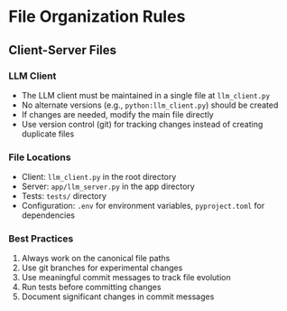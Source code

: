 # File Organization Rules

## Client-Server Files

### LLM Client

- The LLM client must be maintained in a single file at `llm_client.py`
- No alternate versions (e.g., `python:llm_client.py`) should be created
- If changes are needed, modify the main file directly
- Use version control (git) for tracking changes instead of creating duplicate files

### File Locations

- Client: `llm_client.py` in the root directory
- Server: `app/llm_server.py` in the app directory
- Tests: `tests/` directory
- Configuration: `.env` for environment variables, `pyproject.toml` for dependencies

### Best Practices

1. Always work on the canonical file paths
2. Use git branches for experimental changes
3. Use meaningful commit messages to track file evolution
4. Run tests before committing changes
5. Document significant changes in commit messages
